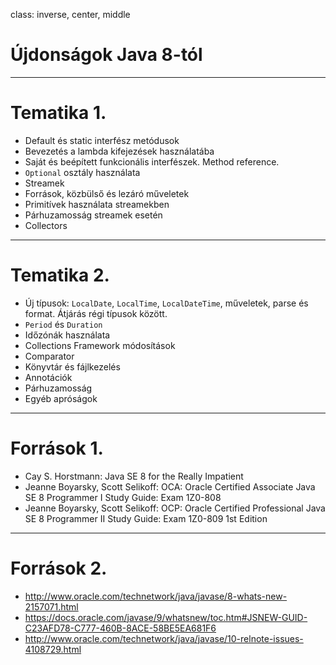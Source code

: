 class: inverse, center, middle

# Újdonságok Java 8-tól

---

# Tematika 1.

* Default és static interfész metódusok
* Bevezetés a lambda kifejezések használatába
* Saját és beépített funkcionális interfészek. Method reference.
* `Optional` osztály használata
* Streamek
* Források, közbülső és lezáró műveletek
* Primitívek használata streamekben
* Párhuzamosság streamek esetén
* Collectors

---

# Tematika 2.

* Új típusok: `LocalDate`, `LocalTime`, `LocalDateTime`, műveletek, parse és format. Átjárás régi típusok között.
* `Period` és `Duration`
* Időzónák használata
* Collections Framework módosítások
* Comparator
* Könyvtár és fájlkezelés
* Annotációk
* Párhuzamosság
* Egyéb apróságok

---

# Források 1.

* Cay S. Horstmann: Java SE 8 for the Really Impatient
* Jeanne Boyarsky, Scott Selikoff: OCA: Oracle Certified Associate Java SE 8 Programmer I Study Guide: Exam 1Z0-808
* Jeanne Boyarsky, Scott Selikoff: OCP: Oracle Certified Professional Java SE 8 Programmer II Study Guide: Exam 1Z0-809 1st Edition

---

# Források 2.

* http://www.oracle.com/technetwork/java/javase/8-whats-new-2157071.html
* https://docs.oracle.com/javase/9/whatsnew/toc.htm#JSNEW-GUID-C23AFD78-C777-460B-8ACE-58BE5EA681F6
* http://www.oracle.com/technetwork/java/javase/10-relnote-issues-4108729.html
